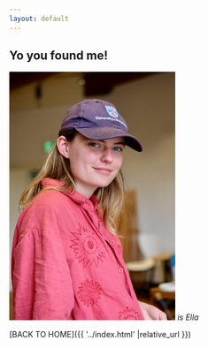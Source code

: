 ```yaml
---
layout: default
---
```


## Yo you found me!


<img src="/assets/images/ella.jpg" width="300">  _is Ella_


[BACK TO HOME]({{ '../index.html' |relative_url }})
